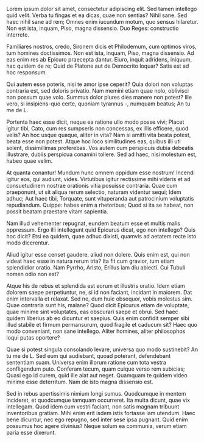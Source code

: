 ---
---
Lorem ipsum dolor sit amet, consectetur adipiscing elit. Sed tamen intellego quid velit. Verba tu fingas et ea dicas, quae non sentias? Nihil sane. Sed haec nihil sane ad rem; Omnes enim iucundum motum, quo sensus hilaretur. Non est ista, inquam, Piso, magna dissensio. Duo Reges: constructio interrete. 

Familiares nostros, credo, Sironem dicis et Philodemum, cum optimos viros, tum homines doctissimos. Non est ista, inquam, Piso, magna dissensio. Ad eas enim res ab Epicuro praecepta dantur. Eiuro, inquit adridens, iniquum, hac quidem de re; Quid de Platone aut de Democrito loquar? Satis est ad hoc responsum. 

Qui autem esse poteris, nisi te amor ipse ceperit? Quia dolori non voluptas contraria est, sed doloris privatio. Nam memini etiam quae nolo, oblivisci non possum quae volo. Summus dolor plures dies manere non potest? Ille vero, si insipiens-quo certe, quoniam tyrannus -, numquam beatus; An tu me de L. 

Portenta haec esse dicit, neque ea ratione ullo modo posse vivi; Placet igitur tibi, Cato, cum res sumpseris non concessas, ex illis efficere, quod velis? An hoc usque quaque, aliter in vita? Nam si amitti vita beata potest, beata esse non potest. Atque hoc loco similitudines eas, quibus illi uti solent, dissimillimas proferebas. Vos autem cum perspicuis dubia debeatis illustrare, dubiis perspicua conamini tollere. Sed ad haec, nisi molestum est, habeo quae velim. 

At quanta conantur! Mundum hunc omnem oppidum esse nostrum! Incendi igitur eos, qui audiunt, vides. Virtutibus igitur rectissime mihi videris et ad consuetudinem nostrae orationis vitia posuisse contraria. Quae cum praeponunt, ut sit aliqua rerum selectio, naturam videntur sequi; Idem adhuc; Aut haec tibi, Torquate, sunt vituperanda aut patrocinium voluptatis repudiandum. Quippe: habes enim a rhetoribus; Quod si ita se habeat, non possit beatam praestare vitam sapientia. 

Nam illud vehementer repugnat, eundem beatum esse et multis malis oppressum. Ergo illi intellegunt quid Epicurus dicat, ego non intellego? Quis hoc dicit? Etsi ea quidem, quae adhuc dixisti, quamvis ad aetatem recte isto modo dicerentur. 

Aliud igitur esse censet gaudere, aliud non dolere. Quis enim est, qui non videat haec esse in natura rerum tria? Ita fit cum gravior, tum etiam splendidior oratio. Nam Pyrrho, Aristo, Erillus iam diu abiecti. Cui Tubuli nomen odio non est? 

Atque his de rebus et splendida est eorum et illustris oratio. Idem etiam dolorem saepe perpetiuntur, ne, si id non faciant, incidant in maiorem. Dat enim intervalla et relaxat. Sed ne, dum huic obsequor, vobis molestus sim. Quae contraria sunt his, malane? Quod dicit Epicurus etiam de voluptate, quae minime sint voluptates, eas obscurari saepe et obrui. Sed haec quidem liberius ab eo dicuntur et saepius. Quis enim confidit semper sibi illud stabile et firmum permansurum, quod fragile et caducum sit? Haec quo modo conveniant, non sane intellego. Aliter homines, aliter philosophos loqui putas oportere? 

Quae si potest singula consolando levare, universa quo modo sustinebit? An tu me de L. Sed eum qui audiebant, quoad poterant, defendebant sententiam suam. Universa enim illorum ratione cum tota vestra confligendum puto. Conferam tecum, quam cuique verso rem subicias; Quasi ego id curem, quid ille aiat aut neget. Quamquam te quidem video minime esse deterritum. Nam de isto magna dissensio est. 

Sed in rebus apertissimis nimium longi sumus. Quodcumque in mentem incideret, et quodcumque tamquam occurreret. Ita multa dicunt, quae vix intellegam. Quod idem cum vestri faciant, non satis magnam tribuunt inventoribus gratiam. Mihi enim erit isdem istis fortasse iam utendum. Haec bene dicuntur, nec ego repugno, sed inter sese ipsa pugnant. Quid enim possumus hoc agere divinius? Neque solum ea communia, verum etiam paria esse dixerunt. 

